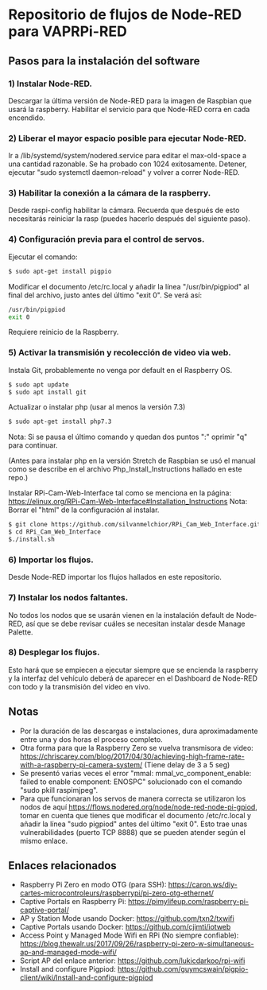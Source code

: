 # Repositorio de flujos de Node-RED para VAPRPi-RED
## Pasos para la instalación del software
### 1) Instalar Node-RED.
Descargar la última versión de Node-RED para la imagen de Raspbian que usará la raspberry. Habilitar el servicio para que Node-RED corra en cada encendido.
### 2) Liberar el mayor espacio posible para ejecutar Node-RED.
Ir a /lib/systemd/system/nodered.service para editar el max-old-space a una cantidad razonable. Se ha probado con 1024 exitosamente. Detener, ejecutar "sudo systemctl daemon-reload" y volver a correr Node-RED.
### 3) Habilitar la conexión a la cámara de la raspberry.
Desde raspi-config habilitar la cámara. Recuerda que después de esto necesitarás reiniciar la rasp (puedes hacerlo después del siguiente paso).
### 4) Configuración previa para el control de servos.
Ejecutar el comando:
```bash
$ sudo apt-get install pigpio
```


Modificar el documento /etc/rc.local y añadir la línea "/usr/bin/pigpiod" al final del archivo, justo antes del último "exit 0". 
Se verá así:
```bash
/usr/bin/pigpiod
exit 0
```
Requiere reinicio de la Raspberry. 

### 5) Activar la transmisión y recolección de video via web.
Instala Git, probablemente no venga por default en el Raspberry OS.
```bash
$ sudo apt update
$ sudo apt install git
```

Actualizar o instalar php (usar al menos la versión 7.3) 
```bash
$ sudo apt-get install php7.3
```
Nota: Si se pausa el último comando y quedan dos puntos ":" oprimir "q" para continuar.

(Antes para instalar php en la versión Stretch de Raspbian se usó el manual como se describe en el archivo Php_Install_Instructions hallado en este repo.)

Instalar RPi-Cam-Web-Interface tal como se menciona en la página: https://elinux.org/RPi-Cam-Web-Interface#Installation_Instructions
Nota: Borrar el "html" de la configuración al instalar.

```bash
$ git clone https://github.com/silvanmelchior/RPi_Cam_Web_Interface.git
$ cd RPi_Cam_Web_Interface
$./install.sh
```

### 6) Importar los flujos.
Desde Node-RED importar los flujos hallados en este repositorio. 
### 7) Instalar los nodos faltantes.
No todos los nodos que se usarán vienen en la instalación default de Node-RED, así que se debe revisar cuáles se necesitan instalar desde Manage Palette.
### 8) Desplegar los flujos.
Esto hará que se empiecen a ejecutar siempre que se encienda la raspberry y la interfaz del vehículo deberá de aparecer en el Dashboard de Node-RED con todo y la transmisión del video en vivo.


## Notas
- Por la duración de las descargas e instalaciones, dura aproximadamente entre una y dos horas el proceso completo.
- Otra forma para que la Raspberry Zero se vuelva transmisora de video: https://chriscarey.com/blog/2017/04/30/achieving-high-frame-rate-with-a-raspberry-pi-camera-system/
(Tiene delay de 3 a 5 seg)
- Se presentó varias veces el error "mmal: mmal_vc_component_enable: failed to enable component: ENOSPC" solucionado con el comando "sudo pkill raspimjpeg".
- Para que funcionaran los servos de manera correcta se utilizaron los nodos de aquí https://flows.nodered.org/node/node-red-node-pi-gpiod, tomar en cuenta que tienes que modificar el documento /etc/rc.local y añadir la línea "sudo pigpiod" antes del último "exit 0". Esto trae unas vulnerabilidades (puerto TCP 8888) que se pueden atender según el mismo enlace.

## Enlaces relacionados
- Raspberry Pi Zero en modo OTG (para SSH): https://caron.ws/diy-cartes-microcontroleurs/raspberrypi/pi-zero-otg-ethernet/
- Captive Portals en Raspberry Pi: https://pimylifeup.com/raspberry-pi-captive-portal/
- AP y Station Mode usando Docker: https://github.com/txn2/txwifi
- Captive Portals usando Docker: https://github.com/cjimti/iotweb
- Access Point y Managed Mode Wifi en RPi (No siempre confiable): https://blog.thewalr.us/2017/09/26/raspberry-pi-zero-w-simultaneous-ap-and-managed-mode-wifi/
- Script AP del enlace anterior: https://github.com/lukicdarkoo/rpi-wifi
- Install and configure Pigpiod: https://github.com/guymcswain/pigpio-client/wiki/Install-and-configure-pigpiod
